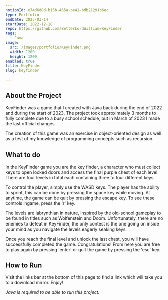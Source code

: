 ```yaml
---
notionId: e74d6d0d-b13b-465a-be41-bdb21291b6ec
type: Portfolio
endDate: 2023-03-14
startDate: 2022-12-18
repo: https://github.com/BetterLordWilliam/KeyFinder
tags:
  - Java
image:
  src: /images/portfolio/KeyFinder.png
  width: 1200
  height: 1200
enabled: true
title: KeyFinder
slug: keyfinder

---
```

## About the Project
KeyFinder was a game that I created with Java back during the end of 2022 and during the start of 2023. The project took approximately 3 months to fully complete due to a busy school schedule, but in March of 2023 I made the last official changes.

The creation of this game was an exercise in object-oriented design as well as a test of my knowledge of programming concepts such as recursion.

## What to do
In the KeyFinder game you are the key finder, a character who must collect keys to open locked doors and access the final purple chest of each level. There are four levels in total each containing three to four different keys.

To control the player, simply use the WASD keys. The player has the ability to sprint, this can be done by pressing the space key while moving. At anytime, the game can be quit by pressing the escape key. To see these controls ingame, press the 'r' key.

The levels are labrynthian in nature, inspired by the old-school gameplay to be found in titles such as Wolfenstein and Doom. Unfortunately, there are no enemies to defeat in KeyFinder, the only contest is the one going on inside your mind as you navigate the levels eagerly seaking keys.

Once you reach the final level and unlock the last chest, you will have successfully completed the game. Congratulations! From here you are free to play again by pressing 'enter' or quit the game by pressing the 'esc' key.

## How to Run
Visit the links bar at the bottom of this page to find a link which will take you to a download mirror. Enjoy!

*Java is required to be able to run this project.*